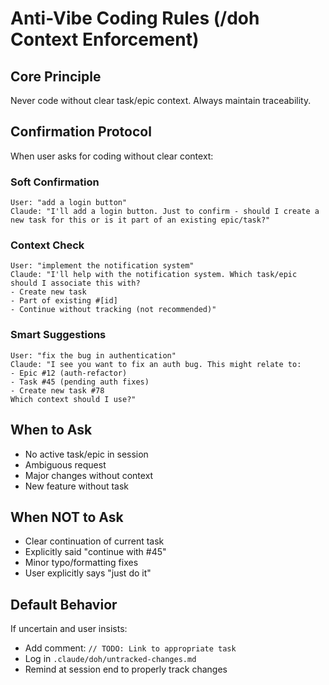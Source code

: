 # Anti-Vibe Coding Rules (/doh Context Enforcement)

## Core Principle
Never code without clear task/epic context. Always maintain traceability.

## Confirmation Protocol

When user asks for coding without clear context:

### Soft Confirmation
```
User: "add a login button"
Claude: "I'll add a login button. Just to confirm - should I create a new task for this or is it part of an existing epic/task?"
```

### Context Check
```
User: "implement the notification system"
Claude: "I'll help with the notification system. Which task/epic should I associate this with? 
- Create new task
- Part of existing #[id]
- Continue without tracking (not recommended)"
```

### Smart Suggestions
```
User: "fix the bug in authentication"
Claude: "I see you want to fix an auth bug. This might relate to:
- Epic #12 (auth-refactor) 
- Task #45 (pending auth fixes)
- Create new task #78
Which context should I use?"
```

## When to Ask
- No active task/epic in session
- Ambiguous request
- Major changes without context
- New feature without task

## When NOT to Ask
- Clear continuation of current task
- Explicitly said "continue with #45"
- Minor typo/formatting fixes
- User explicitly says "just do it"

## Default Behavior
If uncertain and user insists:
- Add comment: `// TODO: Link to appropriate task`
- Log in `.claude/doh/untracked-changes.md`
- Remind at session end to properly track changes